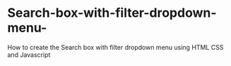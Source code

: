 # Search-box-with-filter-dropdown-menu-
How to create the Search box with filter dropdown menu using HTML CSS and Javascript
